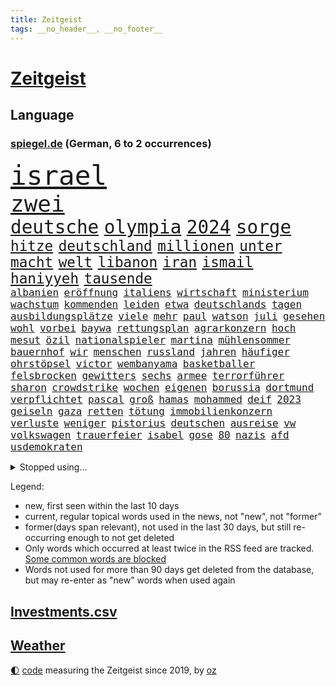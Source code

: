 ```yaml
---
title: Zeitgeist
tags: __no_header__, __no_footer__
---
```


# [Zeitgeist](https://oliz.io/zeitgeist/)

## Language

<h3><a href="https://www.spiegel.de" target="_blank">spiegel.de</a> (German, 6 to 2 occurrences)</h3>
<p style="font-family:monospace">
<span style="font-size:32pt"><a href="news_links.html#israel" class="current">israel</a></span>
<br>
<span style="font-size:27pt"><a href="news_links.html#zwei" class="current">zwei</a></span>
<br>
<span style="font-size:22pt"><a href="news_links.html#deutsche" class="current">deutsche</a></span>
<span style="font-size:22pt"><a href="news_links.html#olympia" class="current">olympia</a></span>
<span style="font-size:22pt"><a href="news_links.html#2024" class="current">2024</a></span>
<span style="font-size:22pt"><a href="news_links.html#sorge" class="current">sorge</a></span>
<br>
<span style="font-size:17pt"><a href="news_links.html#hitze" class="current">hitze</a></span>
<span style="font-size:17pt"><a href="news_links.html#deutschland" class="current">deutschland</a></span>
<span style="font-size:17pt"><a href="news_links.html#millionen" class="current">millionen</a></span>
<span style="font-size:17pt"><a href="news_links.html#unter" class="current">unter</a></span>
<span style="font-size:17pt"><a href="news_links.html#macht" class="current">macht</a></span>
<span style="font-size:17pt"><a href="news_links.html#welt" class="current">welt</a></span>
<span style="font-size:17pt"><a href="news_links.html#libanon" class="current">libanon</a></span>
<span style="font-size:17pt"><a href="news_links.html#iran" class="current">iran</a></span>
<span style="font-size:17pt"><a href="news_links.html#ismail" class="current">ismail</a></span>
<span style="font-size:17pt"><a href="news_links.html#haniyyeh" class="new">haniyyeh</a></span>
<span style="font-size:17pt"><a href="news_links.html#tausende" class="current">tausende</a></span>
<br>
<span style="font-size:12pt"><a href="news_links.html#albanien" class="current">albanien</a></span>
<span style="font-size:12pt"><a href="news_links.html#eröffnung" class="current">eröffnung</a></span>
<span style="font-size:12pt"><a href="news_links.html#italiens" class="current">italiens</a></span>
<span style="font-size:12pt"><a href="news_links.html#wirtschaft" class="current">wirtschaft</a></span>
<span style="font-size:12pt"><a href="news_links.html#ministerium" class="current">ministerium</a></span>
<span style="font-size:12pt"><a href="news_links.html#wachstum" class="current">wachstum</a></span>
<span style="font-size:12pt"><a href="news_links.html#kommenden" class="current">kommenden</a></span>
<span style="font-size:12pt"><a href="news_links.html#leiden" class="current">leiden</a></span>
<span style="font-size:12pt"><a href="news_links.html#etwa" class="current">etwa</a></span>
<span style="font-size:12pt"><a href="news_links.html#deutschlands" class="current">deutschlands</a></span>
<span style="font-size:12pt"><a href="news_links.html#tagen" class="current">tagen</a></span>
<span style="font-size:12pt"><a href="news_links.html#ausbildungsplätze" class="new">ausbildungsplätze</a></span>
<span style="font-size:12pt"><a href="news_links.html#viele" class="current">viele</a></span>
<span style="font-size:12pt"><a href="news_links.html#mehr" class="current">mehr</a></span>
<span style="font-size:12pt"><a href="news_links.html#paul" class="current">paul</a></span>
<span style="font-size:12pt"><a href="news_links.html#watson" class="new">watson</a></span>
<span style="font-size:12pt"><a href="news_links.html#juli" class="current">juli</a></span>
<span style="font-size:12pt"><a href="news_links.html#gesehen" class="current">gesehen</a></span>
<span style="font-size:12pt"><a href="news_links.html#wohl" class="current">wohl</a></span>
<span style="font-size:12pt"><a href="news_links.html#vorbei" class="current">vorbei</a></span>
<span style="font-size:12pt"><a href="news_links.html#baywa" class="current">baywa</a></span>
<span style="font-size:12pt"><a href="news_links.html#rettungsplan" class="current">rettungsplan</a></span>
<span style="font-size:12pt"><a href="news_links.html#agrarkonzern" class="current">agrarkonzern</a></span>
<span style="font-size:12pt"><a href="news_links.html#hoch" class="current">hoch</a></span>
<span style="font-size:12pt"><a href="news_links.html#mesut" class="new">mesut</a></span>
<span style="font-size:12pt"><a href="news_links.html#özil" class="new">özil</a></span>
<span style="font-size:12pt"><a href="news_links.html#nationalspieler" class="current">nationalspieler</a></span>
<span style="font-size:12pt"><a href="news_links.html#martina" class="current">martina</a></span>
<span style="font-size:12pt"><a href="news_links.html#mühlensommer" class="new">mühlensommer</a></span>
<span style="font-size:12pt"><a href="news_links.html#bauernhof" class="current">bauernhof</a></span>
<span style="font-size:12pt"><a href="news_links.html#wir" class="current">wir</a></span>
<span style="font-size:12pt"><a href="news_links.html#menschen" class="current">menschen</a></span>
<span style="font-size:12pt"><a href="news_links.html#russland" class="current">russland</a></span>
<span style="font-size:12pt"><a href="news_links.html#jahren" class="current">jahren</a></span>
<span style="font-size:12pt"><a href="news_links.html#häufiger" class="current">häufiger</a></span>
<span style="font-size:12pt"><a href="news_links.html#ohrstöpsel" class="new">ohrstöpsel</a></span>
<span style="font-size:12pt"><a href="news_links.html#victor" class="current">victor</a></span>
<span style="font-size:12pt"><a href="news_links.html#wembanyama" class="current">wembanyama</a></span>
<span style="font-size:12pt"><a href="news_links.html#basketballer" class="current">basketballer</a></span>
<span style="font-size:12pt"><a href="news_links.html#felsbrocken" class="new">felsbrocken</a></span>
<span style="font-size:12pt"><a href="news_links.html#gewitters" class="current">gewitters</a></span>
<span style="font-size:12pt"><a href="news_links.html#sechs" class="current">sechs</a></span>
<span style="font-size:12pt"><a href="news_links.html#armee" class="current">armee</a></span>
<span style="font-size:12pt"><a href="news_links.html#terrorführer" class="new">terrorführer</a></span>
<span style="font-size:12pt"><a href="news_links.html#sharon" class="current">sharon</a></span>
<span style="font-size:12pt"><a href="news_links.html#crowdstrike" class="current">crowdstrike</a></span>
<span style="font-size:12pt"><a href="news_links.html#wochen" class="current">wochen</a></span>
<span style="font-size:12pt"><a href="news_links.html#eigenen" class="current">eigenen</a></span>
<span style="font-size:12pt"><a href="news_links.html#borussia" class="current">borussia</a></span>
<span style="font-size:12pt"><a href="news_links.html#dortmund" class="current">dortmund</a></span>
<span style="font-size:12pt"><a href="news_links.html#verpflichtet" class="current">verpflichtet</a></span>
<span style="font-size:12pt"><a href="news_links.html#pascal" class="current">pascal</a></span>
<span style="font-size:12pt"><a href="news_links.html#groß" class="current">groß</a></span>
<span style="font-size:12pt"><a href="news_links.html#hamas" class="current">hamas</a></span>
<span style="font-size:12pt"><a href="news_links.html#mohammed" class="current">mohammed</a></span>
<span style="font-size:12pt"><a href="news_links.html#deif" class="current">deif</a></span>
<span style="font-size:12pt"><a href="news_links.html#2023" class="current">2023</a></span>
<span style="font-size:12pt"><a href="news_links.html#geiseln" class="current">geiseln</a></span>
<span style="font-size:12pt"><a href="news_links.html#gaza" class="current">gaza</a></span>
<span style="font-size:12pt"><a href="news_links.html#retten" class="current">retten</a></span>
<span style="font-size:12pt"><a href="news_links.html#tötung" class="current">tötung</a></span>
<span style="font-size:12pt"><a href="news_links.html#immobilienkonzern" class="current">immobilienkonzern</a></span>
<span style="font-size:12pt"><a href="news_links.html#verluste" class="current">verluste</a></span>
<span style="font-size:12pt"><a href="news_links.html#weniger" class="current">weniger</a></span>
<span style="font-size:12pt"><a href="news_links.html#pistorius" class="current">pistorius</a></span>
<span style="font-size:12pt"><a href="news_links.html#deutschen" class="current">deutschen</a></span>
<span style="font-size:12pt"><a href="news_links.html#ausreise" class="new">ausreise</a></span>
<span style="font-size:12pt"><a href="news_links.html#vw" class="current">vw</a></span>
<span style="font-size:12pt"><a href="news_links.html#volkswagen" class="current">volkswagen</a></span>
<span style="font-size:12pt"><a href="news_links.html#trauerfeier" class="current">trauerfeier</a></span>
<span style="font-size:12pt"><a href="news_links.html#isabel" class="new">isabel</a></span>
<span style="font-size:12pt"><a href="news_links.html#gose" class="new">gose</a></span>
<span style="font-size:12pt"><a href="news_links.html#80" class="current">80</a></span>
<span style="font-size:12pt"><a href="news_links.html#nazis" class="current">nazis</a></span>
<span style="font-size:12pt"><a href="news_links.html#afd" class="current">afd</a></span>
<span style="font-size:12pt"><a href="news_links.html#usdemokraten" class="current">usdemokraten</a></span>
</p>
<details>
<summary>Stopped using...</summary>
<p class="former" style="font-size:12pt">
arm(1380) beobachten(1379) besorgt(1378) bessere(1378) draußen(1378) internationaler(1378) rest(1378) verweigert(1378) reich(1377) aktien(1376) nationen(1376) verhandelt(1376) cdupolitiker(1375) entgegen(1375) entschuldigt(1375) gerhard(1375) interesse(1375) elfmeter(1374) jedem(1374) liste(1374) polizeieinsatz(1374) tschechien(1374) verhältnis(1374) hacker(1373) kassiert(1373) mahnt(1373) arsenal(1372) ersetzen(1372) gewissen(1372) geändert(1372) konflikte(1372) steigende(1372) träumen(1372) untersuchungsausschuss(1372) verschieben(1372) villa(1372) wechseln(1372) 2017(1371) coronakrise(1371) kritisierte(1371) landen(1371) landkreis(1371) respekt(1371) räumen(1371) sinnvoll(1371) strafen(1371) vermeiden(1371) eng(1370) nürnberg(1370) radikal(1370) raum(1370) trennt(1370) verlängerung(1370) angeblichen(1369) freilassung(1369) härter(1369) vermuten(1369) verurteilte(1369) österreichische(1369) überlebte(1369) getrennt(1368) hinterher(1368) polens(1368) schiff(1368) betreiber(1367) erkrankt(1367) geflüchteten(1367) verbreiten(1366) 1500(1365) dreimal(1365) eingesetzt(1365) fragt(1365) milliarde(1365) regt(1365) armut(1364) aufgehoben(1364) dramatisch(1364) geburt(1364) litauen(1364) remis(1364) trennung(1363) drastisch(1362) ägypten(1362) wiederholt(1361) system(1360) überholt(1360) half(1359) kommende(1359) frachter(1358) mangel(1358) überschwemmungen(1358) exporte(1357) störung(1357) vorstoß(1357) antisemitismus(1356) aufhalten(1356) affäre(1355) hielten(1354) änderungen(1353) handel(1352) landete(1351) auflagen(1350) aufarbeitung(1349) istanbul(1348) halbe(1346) beitrag(1344) leider(1343) herausforderung(1338) bewegt(1332) afrikas(1328) geblieben(1327) entspannt(1326) überfordert(1325) gebieten(1321) herausforderungen(1321) armen(1318) last(1309) billiger(1306) ausweg(1305) sachen(1290) diagnose(1266) autobauer(1262) estland(1245) zusammenbruch(1234) lediglich(1155) 38(1140) videoaufnahmen(1139) freigesprochen(1103) cup(1094) dörfer(1073) entlastung(1068) nachspielzeit(1065) börsen(1050) zorn(1043) gewohnt(1042) nachmittag(1039) entlasten(1031) irritiert(1028) kursieren(1010) elke(1001) heidenreich(1001) lädt(990) unbekannter(990) russisches(983) schülerin(981) tödlichem(981) euländer(980) fußballs(966) vatikan(965) finnland(954) brennt(945) möchten(934) weiten(926) geschenk(908) herausgefunden(894) ergeben(893) überzeugung(893) vereinigung(875) samt(867) terror(867) günstiger(836) niedersächsischen(835) erlauben(826) durchsuchen(817) dahin(805) verzweiflung(784) cannabis(780) debattiert(778) chefs(775) schwächen(775) kühnert(773) sexuell(769) stockholm(768) ulrich(768) galten(765) nationale(759) unentschieden(750) fassungslos(737) erlegen(733) kämpferisch(733) folgten(727) antarktis(691) eingreifen(681) yorker(677) feierten(675) machtmissbrauch(670) monika(668) begegnung(659) angreifen(655) irland(651) knappe(640) auszeichnung(639) todesstrafe(627) spielzeug(615) uskonzern(615) rudi(613) gesprengt(611) reißen(607) bewirken(604) redet(602) wirtschaftliche(600) testet(596) pop(592) technische(589) abschiebungen(587) auflaufen(585) erheben(579) überschritten(571) kieler(568) rekordhoch(567) leblos(566) renommierte(564) viertagewoche(563) völler(561) gebühren(557) hilfsorganisation(551) erleidet(546) wand(546) landwirte(545) befasst(540) freier(539) schwache(536) weimar(533) startups(532) fahrbahn(531) schweres(525) jäger(520) beitritt(517) verzögerung(515) stillstand(514) panik(512) unterbrechung(509) überschattet(506) zogen(500) beigetragen(497) rio(497) gedanken(496) fakten(493) wendepunkt(490) kassen(487) ungeklärt(482) erfolgen(475) asylpolitik(472) startete(467) reuß(464) rahmen(463) staatsbürger(449) exkanzler(448) härtere(447) kolleginnen(442) horror(440) ikone(439) optimismus(436) katrin(435) vollem(433) expertengremium(432) mühe(431) hamm(426) nachbesserungen(426) spektakulären(426) strompreise(425) fossile(423) rechtskräftig(423) filmbranche(422) florenz(422) prognostiziert(422) erregt(421) bekennt(411) qualifiziert(410) kopenhagen(408) website(408) ausschließen(405) abschaffen(398) indischer(395) anschluss(392) obersten(388) steve(388) abends(385) gesellschaftliche(384) toronto(383) benachteiligt(381) prägte(379) abgesehen(378) ankunft(376) xiii(373) zulieferer(373) besiegen(371) schmidt(371) luka(369) travis(365) gerichts(364) atlanta(363) metropole(361) ausgehandelt(359) unterscheiden(358) einzuführen(355) lagen(355) bewaffnete(354) football(353) wirtschaftsweise(353) butter(348) margot(340) kandidiert(334) verglichen(330) wirbel(330) debütant(329) eigentor(329) israeli(329) welten(329) antonio(326) wolff(326) verkehrsunfall(324) dirk(322) rucksack(322) afdchef(321) fame(321) beute(317) 03(316) tvsender(314) zypern(310) fußballfans(308) schlechtesten(306) spdgeneralsekretär(304) belästigt(301) düsteren(300) besserung(299) comedian(299) 12000(298) wehrpflicht(296) population(293) appellieren(292) ständige(291) rage(290) bulls(289) volle(288) antisemitischer(287) massenproteste(287) verliebt(287) einander(286) erkältung(286) singen(286) israelischer(285) sanitäter(285) aufruhr(284) ebay(284) raumstation(284) hinterlässt(283) rekordzahl(281) orlando(279) historikerin(276) intern(275) kelce(273) tabellenführung(273) usrepräsentantenhaus(271) stimmte(270) nominierung(269) tanzen(267) wilde(267) höchster(266) streifenwagen(266) kriegen(264) 1990(260) regierungserklärung(258) mohammad(257) sofia(257) zölle(257) bereiten(256) versammelt(252) option(250) schwindet(245) stürmen(245) db(243) kritischer(243) mangelt(243) perry(239) unrwa(239) crown(238) fluggäste(238) unterschätzt(238) kliniken(236) doppelter(235) staatsanwälte(234) veränderung(234) 2012(233) ausschlussverfahren(232) torjäger(232) eier(230) haftstrafen(229) netflixserie(229) student(229) helsinki(228) bett(227) finanzieren(227) weiterkommen(225) wählerinnen(225) begrenzung(224) benedikt(224) dfbteam(224) genozid(224) janeiro(224) kündigungen(224) aires(222) buenos(222) fach(221) beteiligen(220) eupolitiker(220) dialoge(218) gerichtssaal(218) stanley(218) robbie(215) ausgleich(214) argentinischen(213) unruhen(213) ausgenommen(212) südosten(212) positives(211) rauch(211) verena(210) abgeordneter(209) buchempfehlungen(209) finanzen(209) walk(209) blockbuster(208) durchgeführt(208) erfinder(208) misshandlungen(208) staatssekretär(208) flagge(207) zielen(207) trailer(205) trio(205) göringeckardt(204) erfuhr(202) zurückgewiesen(202) eingezogen(201) oslo(201) natopartnern(200) füllen(197) stromausfall(197) umfangreiche(197) verstößt(197) humanitärer(195) statistischem(195) grant(194) mysteriöser(194) maersk(192) bastian(191) öffnete(191) gebrannt(190) platzen(190) therapien(190) schlappe(189) taipeh(189) anwendung(188) hochwasser(187) rammte(187) rüstungsexporte(186) spiegelkorrespondentin(184) 1997(183) dreistelligen(183) wüten(183) zählte(183) brandenburgischen(182) lecker(182) autoritär(180) haftanstalt(180) halbinsel(179) nachzudenken(179) triumphieren(179) niemals(178) 400000(176) kaltes(176) trotzt(174) hungersnot(173) ehren(171) klamotten(171) spione(171) fusion(170) stromausfälle(170) elisabeth(169) landwirt(169) festhalten(168) kanadische(168) ausgrenzung(167) gepäck(167) gespendet(166) protestierende(166) sommermärchen(166) verwandte(166) kapitulation(165) rechtsaußenpartei(165) teamchef(165) bodenpersonal(163) milch(162) ohrringe(162) besetztes(160) rechtens(160) australier(159) gefälschte(157) jena(157) umweg(157) wilden(157) wovon(157) andre(156) leichnam(156) sophie(156) zurückziehen(156) parkinson(155) karriereende(154) demonstrierten(153) korallenriffe(153) grausamen(151) plänen(151) inhalt(149) populisten(149) siegtreffer(149) begeistern(148) philippe(148) olivia(147) riefen(147) signapleite(147) wohnmobil(147) bitcoins(146) eugipfel(146) gefeuert(146) wiederum(145) geschichten(144) anwenden(143) apotheker(143) assange(143) styles(143) regimekritischen(142) steuersenkungen(142) schwerverletzte(141) einsehen(140) magnus(140) missachtet(140) zoo(140) bundesstraße(139) garweg(139) stromnetze(139) verschwindet(139) wangerooge(139) erfolgsgeschichte(138) klette(138) lösten(138) sportartikelhersteller(137) vorlieben(137) agenda(136) hard(136) widerstände(136) benennen(135) günter(135) kostüm(135) oleksandr(135) unmöglich(134) erhalt(133) limburg(132) tasche(132) mitspieler(131) prorussischen(131) schülerinnen(131) 54(130) einfuhr(130) generelle(130) lud(130) mehrarbeit(130) sprang(130) dienen(129) insolvenzen(129) mccartney(129) regisseure(129) revolutionsgericht(129) sarah(129) 35jährige(128) academy(128) leib(128) biss(127) gewalttat(127) labourpartei(127) märkte(127) rüstung(127) wikileaksgründer(127) anschließenden(126) eindeutig(126) sumoringer(126) unangenehme(126) usarmee(126) runter(125) umweltministerium(125) bulgarien(124) ehen(124) entlang(124) masse(124) wildtiere(124) andrej(123) puigdemont(123) flugzeugbauer(122) vergleichbar(122) beruflich(120) gebt(120) getäuscht(120) halbzeit(120) kigenerierte(120) löhne(120) hafens(119) jacht(119) nordosten(119) tvduell(119) ausfindig(118) havarie(118) lautete(118) muslimischen(118) autoindustrie(117) indirekt(117) auflage(116) cook(116) kümmerte(116) mitsotakis(116) spitzenkandidaten(116) vergehens(116) ablösen(114) argumentierte(114) katalanische(114) verurteilter(114) zucker(114) altersvorsorge(113) laufnewsletter(113) bestandsaufnahme(112) parteifreunde(112) schmerzt(112) schnitzer(112) abitur(111) auschwitz(111) pier(111) public(111) viewing(111) amts(110) boss(110) geprägten(110) separatisten(110) 2003(109) alleinerziehende(109) marschiert(109) tschechiens(109) nominierten(108) amnestie(107) carlsen(107) kontrollieren(107) passagieren(107) sexismus(107) lieder(106) steuergeld(106) abgebrannt(105) dialog(105) irischen(105) pille(105) stammende(105) techkonzerne(105) applaus(104) gärtnern(104) integration(103) selbstverständlichkeit(103) verkleinern(103) aufgebracht(102) demonstrierende(102) faktencheck(102) lärm(102) nike(102) parlaments(102) rüdiger(102) school(102) dominik(101) entführen(101) gebunden(101) vorgezogenen(101) flirten(100) footballstar(100) ruhrgebiet(100) katja(99) anpfiff(98) cafés(98) gartenkolumne(98) großstädte(98) organspende(98) sammlung(98) wurm(98) konvoi(97) medienfirma(97) paket(97) schick(97) strafrechts(97) studien(97) unzulässig(97) bedingung(96) drosten(95) ernannt(95) bürgerkrieg(94) gerne(94) herrsche(94) katastrophale(94) unseres(94) schämen(93) überraschender(93) 1974(92) 44(92) achtjähriger(92) neoliberalen(92) wecken(92) üblich(92) blue(91) klimafonds(91) mahnwache(91) zulegen(91) angetan(90) anlegestelle(90) irrtum(90) podcastserie(90) punktzahl(90) ungleich(90) verhört(90) verzögerte(90) fronten(89) jam(89) macau(89) marilyn(89) mitgeteilt(89) monroe(89) pearl(89) platzverweise(89) usmilliardär(89) agassi(88) arbeitszeit(88) baerbocks(88) eindrucksvolle(88) empfehlenswert(88) eroller(88) hindernis(88) bayerischer(87) figuren(87) flugbetrieb(87) gucken(87) mitfavorit(87) oxford(87) treibstoff(87) 11freunde(86) baltische(86) gewertet(86) handwerk(86) haushalten(86) kirchen(86) scham(86) technischen(86) unterschätzen(86) blendend(85) chrupalla(85) einberufen(85) energieträger(85) frauenfußball(85) gezüchtet(85) hochentwickelte(85) maryland(85) roy(85) spdspitze(85) tino(85) weigerte(85) bannon(84) bronny(84) bystron(84) draft(84) packten(84) petr(84) engel(83) erholen(83) guillaume(83) millionenverlust(83) nbadraft(83) schwerverletzter(83) sperrung(83) zermatt(83) abnehmen(82) anhäufen(82) anschläge(82) jk(82) potterautorin(82) rowling(82) teilnehmern(82) abhaken(81) countrysänger(81) filmindustrie(81) initiativen(81) norwegische(81) orthodoxe(81) verlobung(81) zukunftsaussichten(81) aufbau(80) beunruhigend(80) entzündete(80) fatale(80) genf(80) großartig(80) serienkiller(80) überflutungen(80) bahnstrecke(79) children(79) eike(79) einlenken(79) feigen(79) jerry(79) kandidatinnen(79) save(79) spielfilm(79) stahl(79) szenarien(79) tvserien(79) begünstigt(78) polarisierung(78) södolf(78) verbinden(78) amanda(77) begegnungen(77) darstellt(77) eisaugen(77) fuchs(77) knox(77) normalität(77) schlägen(77) wirkungslos(77) beobachtung(76) rächte(76) schleifte(76) tui(76) zuwachs(76) afdspitzenpolitiker(75) gezielten(75) grimes(75) usmanager(75) 34jährige(74) bmw(73) denkwürdigen(73) füchse(73) joker(73) kooperativ(73) porzellan(73) tiflis(73) trank(73) abkassieren(72) aufschrei(72) ausfiel(72) bordeaux(72) kriterien(72) mischt(72) mittelfeldspieler(72) revanchiert(72) umliegende(72) becher(71) beeren(71) generalvikar(71) rangeleien(71) russ(71) strich(71) tonnenschwere(71) trends(71) unterbricht(71) videobeweis(71) brennstoffe(70) dreckige(70) erliegt(70) euphorie(70) liedermacher(70) mexikanischer(70) oleksij(70) signagründer(70) videoschiedsrichter(70) vorfalls(70) einbrecher(69) schränkt(69) spiegelspitzengespräch(69) annkatrin(68) chinareise(68) erdgas(68) flüssen(68) handelsstreit(68) hathaway(68) herd(68) soundtrack(68) führungsebene(67) islam(67) packt(67) psychotherapeutin(67) verschlossenen(67) weltantidopingagentur(67) abgeschaltet(66) böller(66) finanzskandal(66) kryptowährung(66) psychologen(66) regierungskrise(66) unbekannt(66) überschwänglich(66) eingriffen(65) liest(65) meisterschaften(65) mercedesbenz(65) var(65) virologe(65) wovor(65) ausgabe(64) beleuchtet(64) botschafterin(64) entgegenzusetzen(64) integrieren(64) milliardärin(64) perioden(64) schmiergeld(64) verbessert(64) versprochenen(64) weltberühmte(64) zutrauen(64) ü70(64) arian(63) forschenden(63) landsleute(63) liebeserklärung(63) mclarenpilot(63) mieser(63) pazifikinsel(63) polarisiert(63) revolutioniert(63) taktik(63) verdachtsfall(63) bewährte(62) lebensbedrohliche(62) mitbewerber(62) späten(62) taktische(62) titelkandidaten(62) toto(62) turin(62) dunkelziffer(61) gipfelkreuz(61) kulturgut(61) topmanagern(61) türmt(61) festgefahren(60) gewachsen(60) schriftstellerverbands(60) vertreibt(60) bekämen(59) cdupolitikerin(59) grevesmühlen(59) salehi(59) spielerinnen(59) toomaj(59) ecken(58) eubeitritt(58) familiären(58) sonnensystems(58) treiber(58) ausgepackt(57) defizite(57) eigenheim(57) entmutigen(57) europäisches(57) befriedigend(56) deutschjüdischen(56) enthüllungen(56) geschleust(56) reus(56) umweltauflagen(56) vors(56) überflutete(56) antiisraelische(55) getrübt(55) naruhito(55) tank(55) topteam(55) wahlhelfer(55) entzündet(54) genehmigen(54) papiere(54) river(54) roßmann(54) sciences(54) sechsjährigen(54) streumunition(54) torschütze(54) verbots(54) bundesparteitag(53) erdabgewandten(53) erdabgewandter(53) gefundene(53) joseph(53) mogelpackungen(53) shrinkflation(53) verwirklicht(53) vorausgegangen(53) bahnstreiks(52) geistlichen(52) initiator(52) lilly(52) toxische(52) unterzeichnen(52) verschärfung(52) ausgesagt(51) benimmregeln(51) durchsuchungen(51) haushaltsverhandlungen(51) leclerc(51) mieterinnen(51) polizeiangaben(51) safe(51) schärferes(51) tendenz(51) erzwingen(50) esther(50) interaktiv(50) lautstärke(50) mossack(50) panama(50) papers(50) planten(50) rentenalter(50) sedlaczek(50) verletzen(50) zornig(50) gehackt(49) kapitolsturms(49) kategorie(49) korrekt(49) krankenhausreif(49) meisterwerke(49) niemandem(49) funktionär(48) krimi(48) langjähriger(48) manches(48) unterschiedlicher(48) vertraut(48) 95jährige(47) alleinerziehenden(47) pflaster(47) rowlings(47) aussi(46) brüche(46) entwirft(46) moi(46) slowenien(46) typischen(46) musikindustrie(45) optimale(45) rocky(45) radfahren(44) schutzsuchende(44) toxisch(44) tvduelle(44) unbekleidet(44) unverantwortlich(44) wirtschaftsweisen(44) zwingend(44) 66(43) basketballliga(43) brüste(43) gehörenden(43) griechischen(43) jacques(43) saga(43) saugt(43) sprengen(43) uspier(43) 17000(42) caso(42) digitalkonzerne(42) ersatzlos(42) familienpodcast(42) gastroback(42) offenbarte(42) streamer(42) verteilen(42) brandgefahr(41) irres(41) neukaledonien(41) plünderungen(41) verschwundenem(41) zugefügt(41) eishockeystar(40) evakuierungen(40) fähren(40) klimaneutral(40) lebensraum(40) month(40) sturzfluten(40) unwohlsein(40) überraschungsauftritt(40) palma(39) schwänzen(39) teurere(39) tinder(39) urnengang(39) feuerwerkskörper(38) kigenerierten(38) nhl(38) reichsbürgernetzwerk(38) schenker(38) siege(38) eingefädelt(37) filmfest(37) frisst(37) überseegebiet(37) doppelspitze(36) double(36) guckt(36) haustieren(36) spielzeit(36) unterspült(36) abläufe(35) association(35) bahnlogistiktochter(35) comebacks(35) ereignisse(35) haverbeck(35) besteigt(34) digitalwährung(34) großartigen(34) kampfansage(34) dwd(33) erahnen(33) nervös(33) normaler(33) tennisbälle(33) typen(33) anhaltenden(32) freiheitsstrafen(32) gehaltserhöhung(32) jahrhunderten(32) listen(32) traurige(32) women(32) seitenlinie(31) appellierte(30) d'agostino(30) geschätzt(30) getrennte(30) heiner(30) innenverteidiger(30) jederzeit(30) millionenfach(30) saurier(30) erlöste(29) europawahlkampf(29) hartnäckigen(29) tanken(29) übte(29) abdankung(28) ansiedeln(28) bestsellerautorin(28) kaufte(28) klammen(28) schrei(28) seltenheit(28) tragische(28) beeindrucken(27) erdrutsches(27) kriegsgebiet(27) militäraktion(27) staatsbürgerschaft(27) wohnhäusern(27) aufräumen(26) einbürgerung(26) kriegsfall(26) liebende(26) misserfolge(26) niedrigerem(26) popularität(26) wackeln(26) deutschkolumne(25) einfachere(25) gegenstände(25) kletterte(25) traumpaar(25) chang'e6(24) foster(24) grugahalle(24) jodie(24) kongresses(24) missachtung(24) schauspielerei(24) shania(24) spielklasse(24) susanne(24) twain(24) weltmeistern(24) einzelkritik(23) fremdelt(23) heranwachsenden(23) linkenchefin(23) vereint(23) verspätet(23) vogtland(23) zurücktreten(23) angelina(22) bleibe(22) brad(22) einsatzbereit(22) intensiver(22) jolie(22) objektiv(22) pitt(22) popqueen(22) wehrhaft(22) zusammenhängt(22) dfbsportdirektor(21) eingespielt(21) fußballspiel(21) babypause(20) flugzeugabsturz(20) gesa(20) horrende(20) jusochef(20) nachtzug(20) nachtzüge(20) rechtspopulist(20) tsv(20) waffenrecht(20) fußballnationalelf(19) übertragung(19) auftauchte(18) gegnerin(18) kanzlei(18) kommentatoren(18) leeren(18) pixar(18) pixarfilm(18) stream(18) toptalents(18) zertifiziert(18) beifahrer(17) briefzustellung(17) euaußengrenze(17) fragebogen(17) länderspiel(17) örtlich(17) achte(16) albaniens(16) brüllten(16) camilla(16) emtitel(16) etappen(16) lewandowski(16) liedern(16) strafzöllen(16) ähnliches(16) anfragen(15) auktionshaus(15) boomer(15) durchzusetzen(15) füllkrug(15) markiert(15) mitgliederbegehren(15) naomi(15) niclas(15) ausziehen(14) kolumnistin(14) kommunal(14) sanieren(14) schockierend(14) schweinsteiger(14) sehnt(14) städtetrip(14) unberechenbare(14) entlädt(13) geiselnehmer(13) jungstars(13) kapitulieren(13) südkoreanischer(13) abiturzeugnisse(12) aufenthaltserlaubnis(12) billige(12) reihen(12) renoviert(12) schleudern(12) unzufriedenheit(12) abzuschieben(11) bundestagsvize(11) emgruppe(11) emvorrunde(11) fremdeln(11) warfen(11) wetterextreme(11) örtliche(11)
</p>
</details>
<p>Legend:
<ul>
<li><span class="new">new</span>, first seen within the last 10 days</li>
<li><span class="current">current</span>, regular topical words used in the news, not "new", not "former"</li>
<li><span class="former">former(days span relevant)</span>, not used in the last 30 days, but still re-occurring enough to not get deleted</li>
<li>Only words which occurred at least twice in the RSS feed are tracked. <a href="language/filters.py">Some common words are blocked</a></li>
<li>Words not used for more than 90 days get deleted from the database, but may re-enter as "new" words when used again</li>
</ul>
</p>

## [Investments](investments.html)[.csv](investments.csv)

## [Weather](weather.html)

<footer>
<a href="javascript:toggleTheme()" class="nav">🌓</a>
<a href="https://github.com/ooz/zeitgeist">code</a> measuring the Zeitgeist since 2019, by <a href="https://oliz.io">oz</a>
</footer>
